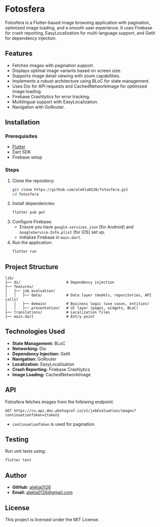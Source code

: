 # Fotosfera

Fotosfera is a Flutter-based image browsing application with pagination, optimized image loading, and a smooth user experience. It uses Firebase for crash reporting, EasyLocalization for multi-language support, and GetIt for dependency injection.

## Features
- Fetches images with pagination support.
- Displays optimal image variants based on screen size.
- Supports image detail viewing with zoom capabilities.
- Implements a robust architecture using BLoC for state management.
- Uses Dio for API requests and CachedNetworkImage for optimized image loading.
- Firebase Crashlytics for error tracking.
- Multilingual support with EasyLocalization.
- Navigation with GoRouter.

## Installation
### Prerequisites
- [Flutter](https://flutter.dev/docs/get-started/install)
- Dart SDK
- Firebase setup

### Steps
1. Clone the repository:
   ```sh
   git clone https://github.com/alekla0126/fotosfera.git
   cd fotosfera
   ```
2. Install dependencies:
   ```sh
   flutter pub get
   ```
3. Configure Firebase:
   - Ensure you have `google-services.json` (for Android) and `GoogleService-Info.plist` (for iOS) set up.
   - Initialize Firebase in `main.dart`.
4. Run the application:
   ```sh
   flutter run
   ```

## Project Structure
```
lib/
├── di/                     # Dependency injection
├── features/
│   ├── job_evaluation/
│   │   ├── data/           # Data layer (models, repositories, API calls)
│   │   ├── domain/         # Business logic (use cases, entities)
│   │   ├── presentation/   # UI layer (pages, widgets, BLoC)
├── translations/           # Localization files
├── main.dart               # Entry point
```

## Technologies Used
- **State Management:** BLoC
- **Networking:** Dio
- **Dependency Injection:** GetIt
- **Navigation:** GoRouter
- **Localization:** EasyLocalization
- **Crash Reporting:** Firebase Crashlytics
- **Image Loading:** CachedNetworkImage

## API
Fotosfera fetches images from the following endpoint:
```
GET https://ru.api.dev.photograf.io/v1/jobEvaluation/images?continuationToken={token}
```
- `continuationToken` is used for pagination.

## Testing
Run unit tests using:
```sh
flutter test
```

## Author
- **GitHub:** [alekla0126](https://github.com/alekla0126)
- **Email:** [alekla0126@gmail.com](mailto:alekla0126@gmail.com)

## License
This project is licensed under the MIT License.